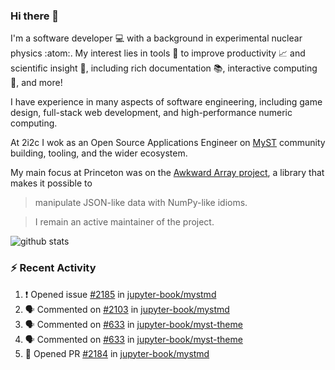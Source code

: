 ### Hi there 👋 

I'm a software developer 💻 with a background in experimental nuclear physics :atom:. My interest lies in tools :wrench: to improve productivity :chart_with_upwards_trend: and scientific insight :telescope:, including rich documentation 📚, interactive computing 🧮, and more! 

I have experience in many aspects of software engineering, including game design, full-stack web development, and high-performance numeric computing. 

At 2i2c I wok as an Open Source Applications Engineer on [MyST](https://github.com/jupyter-book/mystmd) community building, tooling, and the wider ecosystem. 

My main focus at Princeton was on the [Awkward Array project](awkward-array.org/), a library that makes it possible to 
> manipulate JSON-like data with NumPy-like idioms.

> I remain an active maintainer of the project. 

![github stats](https://github-readme-stats.vercel.app/api?username=agoose77&show_icons=true&hide_rank=true&hide_title=true&bg_color=30,e76445,904e95&text_color=efe3ec&icon_color=efe3ec)
<!--
**agoose77/agoose77** is a ✨ _special_ ✨ repository because its `README.md` (this file) appears on your GitHub profile.

Here are some ideas to get you started:

- 🔭 I’m currently working on ...
- 🌱 I’m currently learning ...
- 👯 I’m looking to collaborate on ...
- 🤔 I’m looking for help with ...
- 💬 Ask me about ...
- 📫 How to reach me: ...
- 😄 Pronouns: ...
- ⚡ Fun fact: ...
-->

### :zap: Recent Activity

<!--START_SECTION:activity-->
1. ❗ Opened issue [#2185](https://github.com/jupyter-book/mystmd/issues/2185) in [jupyter-book/mystmd](https://github.com/jupyter-book/mystmd)
2. 🗣 Commented on [#2103](https://github.com/jupyter-book/mystmd/issues/2103#issuecomment-3096172121) in [jupyter-book/mystmd](https://github.com/jupyter-book/mystmd)
3. 🗣 Commented on [#633](https://github.com/jupyter-book/myst-theme/issues/633#issuecomment-3096052872) in [jupyter-book/myst-theme](https://github.com/jupyter-book/myst-theme)
4. 🗣 Commented on [#633](https://github.com/jupyter-book/myst-theme/issues/633#issuecomment-3096049604) in [jupyter-book/myst-theme](https://github.com/jupyter-book/myst-theme)
5. 💪 Opened PR [#2184](https://github.com/jupyter-book/mystmd/pull/2184) in [jupyter-book/mystmd](https://github.com/jupyter-book/mystmd)
<!--END_SECTION:activity-->
